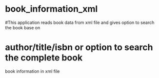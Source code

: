 # book_information_xml
#This application reads book data from xml file and gives option to  search the book base on
# author/title/isbn or option to search the complete book
book information in xml file 
